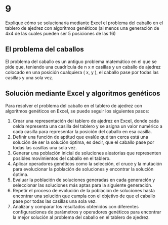 # 9

Explique cómo se solucionaría mediante Excel el problema del caballo en el tablero de ajedrez con algoritmos genéticos (al menos una generación de 4x4 de las cuales pueden ser 5 posiciones de las 16)

## El problema del caballos

El problema del caballo es un antiguo problema matemático en el que se pide que, teniendo una cuadrícula de n x n casillas y un caballo de ajedrez colocado en una posición cualquiera ( x, y ), el caballo pase por todas las casillas y una sola vez.

## Solución mediante Excel y algoritmos genéticos

Para resolver el problema del caballo en el tablero de ajedrez con algoritmos genéticos en Excel, se puede seguir los siguientes pasos:

1. Crear una representación del tablero de ajedrez en Excel, donde cada celda representa una casilla del tablero y se asigna un valor numérico a cada casilla para representar la posición del caballo en esa casilla.
2. Definir una función de aptitud que evalúe qué tan cerca está una solución de ser la solución óptima, es decir, que el caballo pase por todas las casillas una sola vez.
3. Generar una población inicial de soluciones aleatorias que representen posibles movimientos del caballo en el tablero.
4. Aplicar operadores genéticos como la selección, el cruce y la mutación para evolucionar la población de soluciones y encontrar la solución óptima.
5. Evaluar la población de soluciones generadas en cada generación y seleccionar las soluciones más aptas para la siguiente generación.
6. Repetir el proceso de evolución de la población de soluciones hasta encontrar una solución que cumpla con el objetivo de que el caballo pase por todas las casillas una sola vez.
7. Analizar y comparar los resultados obtenidos con diferentes configuraciones de parámetros y operadores genéticos para encontrar la mejor solución al problema del caballo en el tablero de ajedrez.
